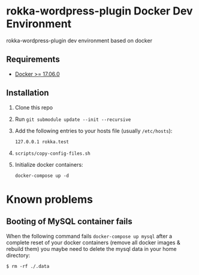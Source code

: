 # rokka-wordpress-plugin Docker Dev Environment

rokka-wordpress-plugin dev environment based on docker

## Requirements

* [Docker >= 17.06.0](https://docs.docker.com/engine/installation/)

## Installation

1. Clone this repo
1. Run `git submodule update --init --recursive`
1. Add the following entries to your hosts file (usually `/etc/hosts`):

    ```
    127.0.0.1 rokka.test
    ```

1. `scripts/copy-config-files.sh`
1. Initialize docker containers:

    ```
    docker-compose up -d
    ```

# Known problems

## Booting of MySQL container fails

When the following command fails `docker-compose up mysql` after a complete reset of your docker containers (remove all docker images & rebuild them) you maybe need to delete the mysql data in your home directory:

```
$ rm -rf ./.data
``` 
